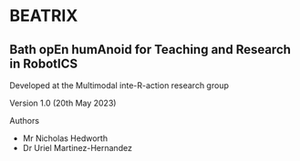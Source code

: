# BEATRIX
## Bath opEn humAnoid for Teaching and Research in RobotICS

Developed at the Multimodal inte-R-action research group

Version 1.0 (20th May 2023)

Authors
- Mr Nicholas Hedworth
- Dr Uriel Martinez-Hernandez
